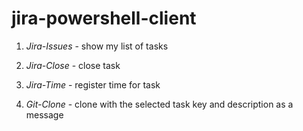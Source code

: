 jira-powershell-client
======================

1) *Jira-Issues* - show my list of tasks 
2) *Jira-Close* - close task
3) *Jira-Time* - register time for task

4) *Git-Clone* - clone with the selected task key and description as a message

